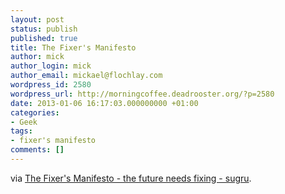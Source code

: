 ```yaml
---
layout: post
status: publish
published: true
title: The Fixer's Manifesto
author: mick
author_login: mick
author_email: mickael@flochlay.com
wordpress_id: 2580
wordpress_url: http://morningcoffee.deadrooster.org/?p=2580
date: 2013-01-06 16:17:03.000000000 +01:00
categories:
- Geek
tags:
- fixer's manifesto
comments: []
---
```

via <a href="http://sugru.com/manifesto">The Fixer's Manifesto - the future needs fixing - sugru</a>.
